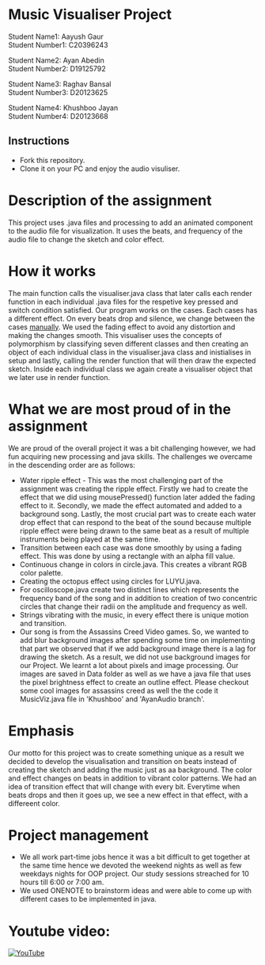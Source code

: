 # Music Visualiser Project

Student Name1: 		Aayush Gaur </br>
Student Number1: 	C20396243</br>

Student Name2: 		Ayan Abedin</br>
Student Number2: 	D19125792</br>

Student Name3: 		Raghav Bansal</br>
Student Number3: 	D20123625</br>

Student Name4: 		Khushboo Jayan</br>
Student Number4: 	D20123668</br>

## Instructions 
- Fork this repository.
- Clone it on your PC and enjoy the audio visuliser.

# Description of the assignment
This project uses .java files and processing to add an animated component to the audio file for visualization. It uses the beats, and frequency of the audio file to change the sketch and color effect.

# How it works
The main function calls the visualiser.java class that later calls each render function in each individual .java files for the respetive key pressed and switch condition satisfied. Our program works on the cases. Each cases has a different effect. On every beats drop and silence, we change between the cases <ins>manually</ins>. We used the fading effect to avoid any distortion and making the changes smooth. This visualiser uses the concepts of polymorphism by classifying seven different classes and then creating an object of each individual class in the visualiser.java class and inistialises in setup and lastly, calling the render function that will then draw the expected sketch. Inside each individual class we again create a visualiser object that we later use in render function.


# What we are most proud of in the assignment
We are proud of the overall project it was a bit challenging however, we had fun acquiring new processing and java skills. The challenges we overcame in the descending order are as follows:
- Water ripple effect - This was the most challenging part of the assignment was creating the ripple effect. Firstly we had to create the effect that we did using mousePressed() function later added the fading effect to it. Secondly, we made the effect automated and added to a background song. Lastly, the most crucial part was to create each water drop effect that can respond to the beat of the sound because multiple ripple effect were being drawn to the same beat as a result of multiple instruments being played at the same time.
- Transition between each case was done smoothly by using a fading effect. This was done by using a rectangle with an alpha fill value.
- Continuous change in colors in circle.java. This creates a vibrant RGB color palette. 
- Creating the octopus effect using circles for LUYU.java. 
- For oscilloscope.java create two distinct lines which represents the frequency band of the song and in addition to creation of two concentric circles that change their radii on the amplitude and frequency as well.
- Strings vibrating with the music, in every effect there is unique motion and transition. 
- Our song is from the Assassins Creed Video games. So, we wanted to add blur background images after spending some time on implementing that part we observed that  if we add background image there is a lag for drawing the sketch. As a result, we did not use background images for our Project. We learnt a lot about pixels and image processing. Our images are saved in Data folder as well as we have a java file that uses the pixel brightness effect to create an outline effect. Please checkout some cool images for assassins creed as well the the code it MusicViz.java file in 'Khushboo' and 'AyanAudio branch'. 


# Emphasis
Our motto for this project was to create something unique as a result we decided to develop the visualisation and transition on beats instead of creating the sketch and adding the music just as aa background. The color and effect changes on beats in addition to vibrant color patterns. We had an idea of transition effect that will change with every bit. Everytime when beats drops and then it goes up, we see a new effect in that effect, with a differeent color. 

# Project management
- We all work part-time jobs hence it was a bit difficult to get together at the same time hence we devoted the weekend nights as well as few weekdays nights for OOP project. Our study sessions streached for 10 hours  till 6:00 or 7:00 am.
- We used ONENOTE to brainstorm ideas and were able to come up with different cases to be implemented in java. 


# Youtube video:

[![YouTube](http://img.youtube.com/vi/J2kHSSFA4NU/0.jpg)](https://www.youtube.com/watch?v=J2kHSSFA4NU)

